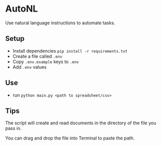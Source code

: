 # AutoNL

Use natural language instructions to automate tasks.

## Setup

- Install dependencies `pip install -r requirements.txt`
- Create a file called `.env`
- Copy `.env.example` keys to `.env`
- Add `.env` values

## Use

- run `python main.py <path to spreadsheet/csv>`

## Tips

The script will create and read documents in the directory of the file you pass in.

You can drag and drop the file into Terminal to paste the path.
